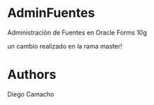 # AdminFuentes
Administración de Fuentes en Oracle Forms 10g


un cambio realizado en la rama master!
# Authors
Diego Camacho
